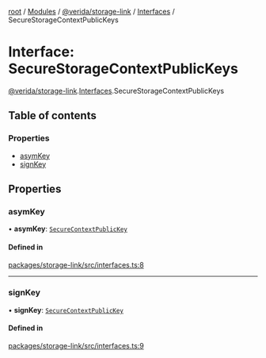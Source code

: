 [root](../README.md) / [Modules](../modules.md) / [@verida/storage-link](../modules/verida_storage_link.md) / [Interfaces](../modules/verida_storage_link.Interfaces.md) / SecureStorageContextPublicKeys

# Interface: SecureStorageContextPublicKeys

[@verida/storage-link](../modules/verida_storage_link.md).[Interfaces](../modules/verida_storage_link.Interfaces.md).SecureStorageContextPublicKeys

## Table of contents

### Properties

- [asymKey](verida_storage_link.Interfaces.SecureStorageContextPublicKeys.md#asymkey)
- [signKey](verida_storage_link.Interfaces.SecureStorageContextPublicKeys.md#signkey)

## Properties

### asymKey

• **asymKey**: [`SecureContextPublicKey`](verida_storage_link.Interfaces.SecureContextPublicKey.md)

#### Defined in

[packages/storage-link/src/interfaces.ts:8](https://github.com/verida/verida-js/blob/c03b336/packages/storage-link/src/interfaces.ts#L8)

___

### signKey

• **signKey**: [`SecureContextPublicKey`](verida_storage_link.Interfaces.SecureContextPublicKey.md)

#### Defined in

[packages/storage-link/src/interfaces.ts:9](https://github.com/verida/verida-js/blob/c03b336/packages/storage-link/src/interfaces.ts#L9)
